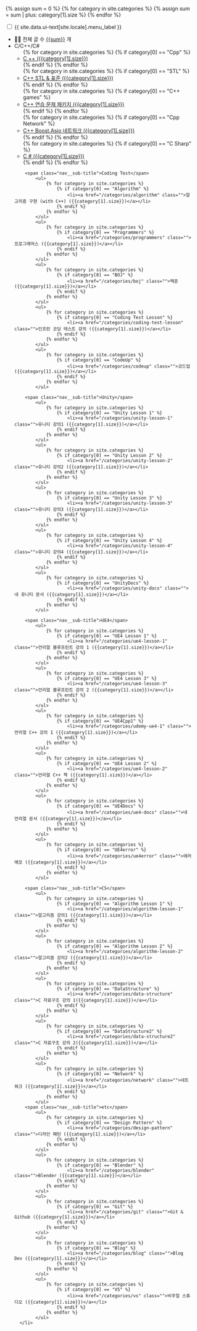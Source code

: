 {% assign sum = 0 %}
{% for category in site.categories %} 
    {% assign sum = sum | plus: category[1].size %}
{% endfor %}

<nav class="nav__list">
  <input id="ac-toc" name="accordion-toc" type="checkbox" />
  <label for="ac-toc">{{ site.data.ui-text[site.locale].menu_label }}</label>
  <ul class="nav__items" id="category_tag_menu">
      <li>
            👨‍💻 전체 글 수 <u>{{sum}}</u> 개
      </li>
      <li>
        <span class="nav__sub-title">C/C++/C#</span>
            <ul>
                {% for category in site.categories %}
                    {% if category[0] == "Cpp" %}
                        <li><a href="/categories/cpp" class="">C ++ ({{category[1].size}})</a></li>
                    {% endif %}
                {% endfor %}
            </ul>
            <ul>
                {% for category in site.categories %}
                    {% if category[0] == "STL" %}
                        <li><a href="/categories/stl" class="">C++ STL & 표준 ({{category[1].size}})</a></li>
                    {% endif %}
                {% endfor %}
            </ul>
            <ul>
                {% for category in site.categories %}
                    {% if category[0] == "C++ games" %}
                        <li><a href="/categories/cpp-games" class="">C++ 연습 문제 패키지 ({{category[1].size}})</a></li>
                    {% endif %}
                {% endfor %}
            </ul>
            <ul>
                {% for category in site.categories %}
                    {% if category[0] == "Cpp Network" %}
                        <li><a href="/categories/cpp-network" class="">C++ Boost.Asio 네트워크 ({{category[1].size}})</a></li>
                    {% endif %}
                {% endfor %}
            </ul>
            <ul>
                {% for category in site.categories %}
                    {% if category[0] == "C Sharp" %}
                        <li><a href="/categories/csharp" class="">C # ({{category[1].size}})</a></li>
                    {% endif %}
                {% endfor %}
            </ul>

        <span class="nav__sub-title">Coding Test</span>
            <ul>
                {% for category in site.categories %}
                    {% if category[0] == "Algorithm" %}
                        <li><a href="/categories/algorithm" class="">알고리즘 구현 (with C++) ({{category[1].size}})</a></li>
                    {% endif %}
                {% endfor %}
            </ul>
            <ul>
                {% for category in site.categories %}
                    {% if category[0] == "Programmers" %}
                        <li><a href="/categories/programmers" class="">프로그래머스 ({{category[1].size}})</a></li>
                    {% endif %}
                {% endfor %}
            </ul>
            <ul>
                {% for category in site.categories %}
                    {% if category[0] == "BOJ" %}
                        <li><a href="/categories/boj" class="">백준 ({{category[1].size}})</a></li>
                    {% endif %}
                {% endfor %}
            </ul>
            <ul>
                {% for category in site.categories %}
                    {% if category[0] == "Coding Test Lesson" %}
                        <li><a href="/categories/coding-test-lesson" class="">인프런 코딩 테스트 강의 ({{category[1].size}})</a></li>
                    {% endif %}
                {% endfor %}
            </ul>
            <ul>
                {% for category in site.categories %}
                    {% if category[0] == "CodeUp" %}
                        <li><a href="/categories/codeup" class="">코드업 ({{category[1].size}})</a></li>
                    {% endif %}
                {% endfor %}
            </ul>
    
        <span class="nav__sub-title">Unity</span>
            <ul>
                {% for category in site.categories %}
                    {% if category[0] == "Unity Lesson 1" %}
                        <li><a href="/categories/unity-lesson-1" class="">유니티 강의1 ({{category[1].size}})</a></li>
                    {% endif %}
                {% endfor %}
            </ul>
            <ul>
                {% for category in site.categories %}
                    {% if category[0] == "Unity Lesson 2" %}
                        <li><a href="/categories/unity-lesson-2" class="">유니티 강의2 ({{category[1].size}})</a></li>
                    {% endif %}
                {% endfor %}
            </ul>
            <ul>
                {% for category in site.categories %}
                    {% if category[0] == "Unity Lesson 3" %}
                        <li><a href="/categories/unity-lesson-3" class="">유니티 강의3 ({{category[1].size}})</a></li>
                    {% endif %}
                {% endfor %}
            </ul>
            <ul>
                {% for category in site.categories %}
                    {% if category[0] == "Unity Lesson 4" %}
                        <li><a href="/categories/unity-lesson-4" class="">유니티 강의4 ({{category[1].size}})</a></li>
                    {% endif %}
                {% endfor %}
            </ul>
            <ul>
                {% for category in site.categories %}
                    {% if category[0] == "UnityDocs" %}
                        <li><a href="/categories/unity-docs" class="">내 유니티 문서 ({{category[1].size}})</a></li>
                    {% endif %}
                {% endfor %}
            </ul>
    
        <span class="nav__sub-title">UE4</span>
            <ul>
                {% for category in site.categories %}
                    {% if category[0] == "UE4 Lesson 1" %}
                        <li><a href="/categories/ue4-lesson-1" class="">언리얼 블루프린트 강의 1 ({{category[1].size}})</a></li>
                    {% endif %}
                {% endfor %}
            </ul>
            <ul>
                {% for category in site.categories %}
                    {% if category[0] == "UE4 Lesson 3" %}
                        <li><a href="/categories/ue4-lesson-3" class="">언리얼 블루프린트 강의 2 ({{category[1].size}})</a></li>
                    {% endif %}
                {% endfor %}
            </ul>
            <ul>
                {% for category in site.categories %}
                    {% if category[0] == "UE4Cpp1" %}
                        <li><a href="/categories/udemy-ue4-1" class="">언리얼 C++ 강의 1 ({{category[1].size}})</a></li>
                    {% endif %}
                {% endfor %}
            </ul>
            <ul>
                {% for category in site.categories %}
                    {% if category[0] == "UE4 Lesson 2" %}
                        <li><a href="/categories/ue4-lesson-2" class="">언리얼 C++ 책 ({{category[1].size}})</a></li>
                    {% endif %}
                {% endfor %}
            </ul>
            <ul>
                {% for category in site.categories %}
                    {% if category[0] == "UE4Docs" %}
                        <li><a href="/categories/ue4-docs" class="">내 언리얼 문서 ({{category[1].size}})</a></li>
                    {% endif %}
                {% endfor %}
            </ul>
            <ul>
                {% for category in site.categories %}
                    {% if category[0] == "UE4error" %}
                        <li><a href="/categories/ue4error" class="">에러 메모 ({{category[1].size}})</a></li>
                    {% endif %}
                {% endfor %}
            </ul>
        
        <span class="nav__sub-title">CS</span>
            <ul>
                {% for category in site.categories %}
                    {% if category[0] == "Algorithm Lesson 1" %}
                        <li><a href="/categories/algorithm-lesson-1" class="">알고리즘 강의1 ({{category[1].size}})</a></li>
                    {% endif %}
                {% endfor %}
            </ul>
            <ul>
                {% for category in site.categories %}
                    {% if category[0] == "Algorithm Lesson 2" %}
                        <li><a href="/categories/algorithm-lesson-2" class="">알고리즘 강의2 ({{category[1].size}})</a></li>
                    {% endif %}
                {% endfor %}
            </ul>
            <ul>
                {% for category in site.categories %}
                    {% if category[0] == "DataStructure" %}
                        <li><a href="/categories/data-structure" class="">C 자료구조 강의 1({{category[1].size}})</a></li>
                    {% endif %}
                {% endfor %}
            </ul>
            <ul>
                {% for category in site.categories %}
                    {% if category[0] == "DataStructure2" %}
                        <li><a href="/categories/data-structure2" class="">C 자료구조 강의 2({{category[1].size}})</a></li>
                    {% endif %}
                {% endfor %}
            </ul>
            <ul>
                {% for category in site.categories %}
                    {% if category[0] == "Network" %}
                        <li><a href="/categories/network" class="">네트워크 ({{category[1].size}})</a></li>
                    {% endif %}
                {% endfor %}
            </ul>
        <span class="nav__sub-title">etc</span>
            <ul>
                {% for category in site.categories %}
                    {% if category[0] == "Design Pattern" %}
                        <li><a href="/categories/design-pattern" class="">디자인 패턴 ({{category[1].size}})</a></li>
                    {% endif %}
                {% endfor %}
            </ul>
            <ul>
                {% for category in site.categories %}
                    {% if category[0] == "Blender" %}
                        <li><a href="/categories/blender" class="">Blender ({{category[1].size}})</a></li>
                    {% endif %}
                {% endfor %}
            </ul>
            <ul>
                {% for category in site.categories %}
                    {% if category[0] == "Git" %}
                        <li><a href="/categories/git" class="">Git & Github ({{category[1].size}})</a></li>
                    {% endif %}
                {% endfor %}
            </ul>
            <ul>
                {% for category in site.categories %}
                    {% if category[0] == "Blog" %}
                        <li><a href="/categories/blog" class="">Blog Dev ({{category[1].size}})</a></li>
                    {% endif %}
                {% endfor %}
            </ul>
            <ul>
                {% for category in site.categories %}
                    {% if category[0] == "VS" %}
                        <li><a href="/categories/vs" class="">비주얼 스튜디오 ({{category[1].size}})</a></li>
                    {% endif %}
                {% endfor %}
            </ul>
      </li>
  </ul>
</nav>